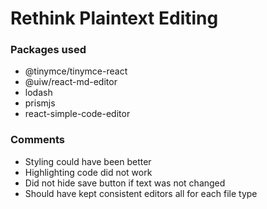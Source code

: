 # Rethink Plaintext Editing

<h3>Packages used</h3>
<ul>
  <li>@tinymce/tinymce-react</li>
  <li>@uiw/react-md-editor</li>
  <li>lodash</li>
  <li>prismjs</li>
  <li>react-simple-code-editor</li>
  </ul>

<h3>Comments</h3>
<ul>
  <li>Styling could have been better</li>
  <li>Highlighting code did not work</li>
  <li>Did not hide save button if text was not changed</li>
  <li>Should have kept consistent editors all for each file type</li>
</ul>
